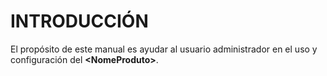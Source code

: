 # INTRODUCCIÓN

El propósito de este manual es ayudar al usuario administrador en el uso y configuración del **\<NomeProduto>**.
